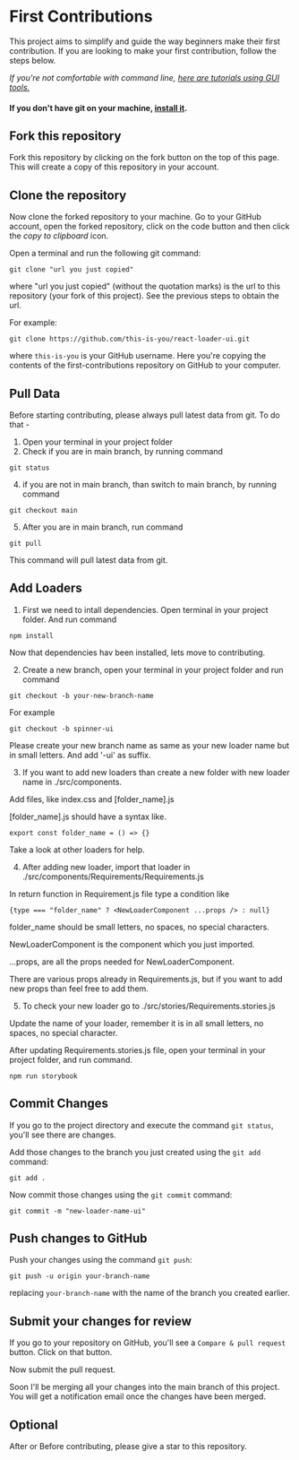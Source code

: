 # First Contributions

This project aims to simplify and guide the way beginners make their first contribution. If you are looking to make your first contribution, follow the steps below.

_If you're not comfortable with command line, [here are tutorials using GUI tools.](#tutorials-using-other-tools)_

#### If you don't have git on your machine, [install it](https://docs.github.com/en/get-started/quickstart/set-up-git).

## Fork this repository

Fork this repository by clicking on the fork button on the top of this page.
This will create a copy of this repository in your account.

## Clone the repository

Now clone the forked repository to your machine. Go to your GitHub account, open the forked repository, click on the code button and then click the _copy to clipboard_ icon.

Open a terminal and run the following git command:

```
git clone "url you just copied"
```

where "url you just copied" (without the quotation marks) is the url to this repository (your fork of this project). See the previous steps to obtain the url.

For example:

```
git clone https://github.com/this-is-you/react-loader-ui.git
```

where `this-is-you` is your GitHub username. Here you're copying the contents of the first-contributions repository on GitHub to your computer.

## Pull Data

Before starting contributing, please always pull latest data from git.
To do that -
1) Open your terminal in your project folder
3) Check if you are in main branch, by running command
```
git status
```
4) if you are not in main branch, than switch to main branch, by running command
```
git checkout main
```
5) After you are in main branch, run command
```
git pull
```
This command will pull latest data from git.

## Add Loaders

1) First we need to intall dependencies. Open terminal in your project folder. And run command
```
npm install
```
Now that dependencies hav been installed, lets move to contributing.

2) Create a new branch, open your terminal in your project folder and run command
```
git checkout -b your-new-branch-name
```
For example
```
git checkout -b spinner-ui
```
Please create your new branch name as same as your new loader name but in small letters. And add '-ui' as suffix.

3) If you want to add new loaders than create a new folder with new loader name in ./src/components.

Add files, like index.css and [folder_name].js

[folder_name].js should have a syntax like.
```
export const folder_name = () => {}
```
Take a look at other loaders for help.

4) After adding new loader, import that loader in ./src/components/Requirements/Requirements.js

In return function in Requirement.js file type a condition like
```
{type === "folder_name" ? <NewLoaderComponent ...props /> : null}
```
folder_name should be small letters, no spaces, no special characters.

NewLoaderComponent is the component which you just imported.

...props, are all the props needed for NewLoaderComponent.

There are various props already in Requirements.js, but if you want to add new props than feel free to add them.

5) To check your new loader go to ./src/stories/Requirements.stories.js

Update the name of your loader, remember it is in all small letters, no spaces, no special character.

After updating Requirements.stories.js file, open your terminal in your project folder, and run command.
```
npm run storybook
```

## Commit Changes

If you go to the project directory and execute the command `git status`, you'll see there are changes.

Add those changes to the branch you just created using the `git add` command:

```
git add .
```

Now commit those changes using the `git commit` command:

```
git commit -m "new-loader-name-ui"
```

## Push changes to GitHub

Push your changes using the command `git push`:

```
git push -u origin your-branch-name
```

replacing `your-branch-name` with the name of the branch you created earlier.

## Submit your changes for review

If you go to your repository on GitHub, you'll see a `Compare & pull request` button. Click on that button.

Now submit the pull request.

Soon I'll be merging all your changes into the main branch of this project. You will get a notification email once the changes have been merged.

## Optional

After or Before contributing, please give a star to this repository.

